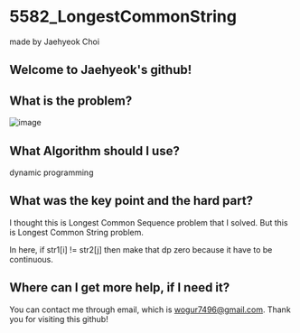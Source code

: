 # 5582_LongestCommonString

made by Jaehyeok Choi

## Welcome to Jaehyeok's github!

## What is the problem?

![image](https://github.com/Choi-JaeHyeok-21500749/LongestCommonString/blob/main/5582_pro.PNG)

## What Algorithm should I use?

dynamic programming

## What was the key point and the hard part?

I thought this is Longest Common Sequence problem that I solved. But this is Longest Common String problem.

In here, if str1[i] != str2[j] then make that dp zero because it have to be continuous.

## Where can I get more help, if I need it?

You can contact me through email, which is wogur7496@gmail.com.
Thank you for visiting this github!
